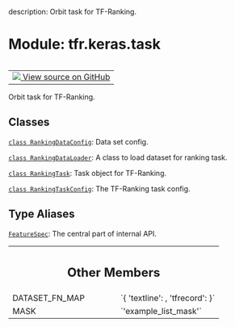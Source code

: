 description: Orbit task for TF-Ranking.

<div itemscope itemtype="http://developers.google.com/ReferenceObject">
<meta itemprop="name" content="tfr.keras.task" />
<meta itemprop="path" content="Stable" />
<meta itemprop="property" content="DATASET_FN_MAP"/>
<meta itemprop="property" content="MASK"/>
</div>

# Module: tfr.keras.task

<!-- Insert buttons and diff -->

<table class="tfo-notebook-buttons tfo-api nocontent" align="left">
<td>
  <a target="_blank" href="https://github.com/tensorflow/ranking/tree/master/tensorflow_ranking/python/keras/task.py">
    <img src="https://www.tensorflow.org/images/GitHub-Mark-32px.png" />
    View source on GitHub
  </a>
</td>
</table>

Orbit task for TF-Ranking.

## Classes

[`class RankingDataConfig`](../../tfr/keras/task/RankingDataConfig.md): Data set
config.

[`class RankingDataLoader`](../../tfr/keras/task/RankingDataLoader.md): A class
to load dataset for ranking task.

[`class RankingTask`](../../tfr/keras/task/RankingTask.md): Task object for
TF-Ranking.

[`class RankingTaskConfig`](../../tfr/keras/task/RankingTaskConfig.md): The
TF-Ranking task config.

## Type Aliases

[`FeatureSpec`](../../tfr/keras/task/FeatureSpec.md): The central part of
internal API.

<!-- Tabular view -->
 <table class="responsive fixed orange">
<colgroup><col width="214px"><col></colgroup>
<tr><th colspan="2"><h2 class="add-link">Other Members</h2></th></tr>

<tr>
<td>
DATASET_FN_MAP<a id="DATASET_FN_MAP"></a>
</td>
<td>
`{
 'textline': <class 'tensorflow.python.data.ops.readers.TextLineDatasetV2'>,
 'tfrecord': <class 'tensorflow.python.data.ops.readers.TFRecordDatasetV2'>
}`
</td>
</tr><tr>
<td>
MASK<a id="MASK"></a>
</td>
<td>
`'example_list_mask'`
</td>
</tr>
</table>
